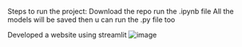 Steps to run the project:
Download the repo run the .ipynb file
All the models will be saved then u can run the .py file too

Developed a website using streamlit 
![image](https://github.com/user-attachments/assets/ec9610ec-e79c-41ea-a29c-7c9eab16d04d)
